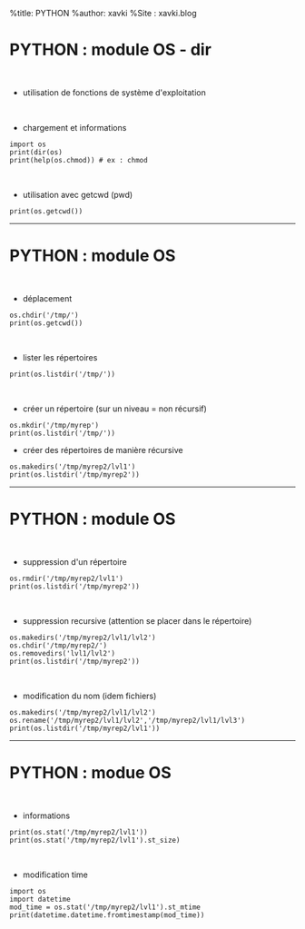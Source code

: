 %title: PYTHON
%author: xavki
%Site : xavki.blog


# PYTHON : module OS - dir

<br>


* utilisation de fonctions de système d'exploitation

<br>


* chargement et informations

```
import os
print(dir(os)
print(help(os.chmod)) # ex : chmod
```

<br>


* utilisation avec getcwd (pwd)

```
print(os.getcwd())
```

--------------------------------------------------------------


# PYTHON : module OS


<br>


* déplacement

```
os.chdir('/tmp/')
print(os.getcwd())
```

<br>


* lister les répertoires

```
print(os.listdir('/tmp/'))
```

<br>


* créer un répertoire (sur un niveau = non récursif)

```
os.mkdir('/tmp/myrep')
print(os.listdir('/tmp/'))
```

* créer des répertoires de manière récursive


```
os.makedirs('/tmp/myrep2/lvl1')
print(os.listdir('/tmp/myrep2'))
```


--------------------------------------------------------------


# PYTHON : module OS


<br>


* suppression d'un répertoire

```
os.rmdir('/tmp/myrep2/lvl1')
print(os.listdir('/tmp/myrep2'))
```

<br>


* suppression recursive (attention se placer dans le répertoire)

```
os.makedirs('/tmp/myrep2/lvl1/lvl2')
os.chdir('/tmp/myrep2/')
os.removedirs('lvl1/lvl2')
print(os.listdir('/tmp/myrep2'))
```

<br>


* modification du nom (idem fichiers)

```
os.makedirs('/tmp/myrep2/lvl1/lvl2')
os.rename('/tmp/myrep2/lvl1/lvl2','/tmp/myrep2/lvl1/lvl3')
print(os.listdir('/tmp/myrep2/lvl1'))
```

-----------------------------------------------------------------


# PYTHON : modue OS


<br>


* informations

```
print(os.stat('/tmp/myrep2/lvl1'))
print(os.stat('/tmp/myrep2/lvl1').st_size)
```

<br>


* modification time

```
import os
import datetime
mod_time = os.stat('/tmp/myrep2/lvl1').st_mtime
print(datetime.datetime.fromtimestamp(mod_time))
```
